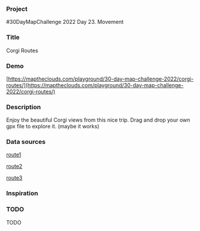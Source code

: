 ### Project

#30DayMapChallenge 2022 Day 23. Movement

### Title

Corgi Routes

### Demo

[https://maptheclouds.com/playground/30-day-map-challenge-2022/corgi-routes/](https://maptheclouds.com/playground/30-day-map-challenge-2022/corgi-routes/)

### Description

Enjoy the beautiful Corgi views from this nice trip. Drag and drop your own gpx file to explore it. (maybe it works)

### Data sources

[route1](https://www.alltrails.com/explore/recording/bike-savadisla-valea-plescuta-culme-relee-lita-lita-savadisla-2017-09-30)

[route2](https://www.alltrails.com/explore/trail/romania/covasna/traseu-mtb-ride)

[route3](https://www.alltrails.com/explore/trail/romania/prahova/piatra-arsa-to-sinaia-cycle-route)

### Inspiration

### TODO

TODO
